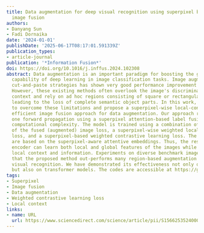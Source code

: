 ```yaml
---
title: Data augmentation for deep visual recognition using superpixel based pairwise
  image fusion
authors:
- Danyang Sun
- Fadi Dornaika
date: '2024-01-01'
publishDate: '2025-06-17T08:17:01.591339Z'
publication_types:
- article-journal
publication: '*Information Fusion*'
doi: https://doi.org/10.1016/j.inffus.2024.102308
abstract: Data augmentation is an important paradigm for boosting the generalization
  capability of deep learning in image classification tasks. Image augmentation using
  cut-and-paste strategies has shown very good performance improvement for deep learning.
  However, these existing methods often overlook the image's discriminative local
  context and rely on ad hoc regions consisting of square or rectangular local regions,
  leading to the loss of complete semantic object parts. In this work, we attempt
  to overcome these limitations and propose a superpixel-wise local-context-aware
  efficient image fusion approach for data augmentation. Our approach requires only
  one forward propagation using a superpixel attention-based label fusion with less
  computational complexity. The model is trained using a combination of a global classification
  of the fused (augmented) image loss, a superpixel-wise weighted local classification
  loss, and a superpixel-based weighted contrastive learning loss. The last two losses
  are based on the superpixel-aware attentive embeddings. Thus, the resulting deep
  encoder can learn both local and global features of the images while capturing object-part
  local context and information. Experiments on diverse benchmark image datasets indicate
  that the proposed method out-performs many region-based augmentation methods for
  visual recognition. We have demonstrated its effectiveness not only on CNN models
  but also on transformer models. The codes are accessible at https://github.com/DanielaPlusPlus/SAFuse.
tags:
- Superpixel
- Image fusion
- Data augmentation
- Weighted contrastive learning loss
- Local context
links:
- name: URL
  url: https://www.sciencedirect.com/science/article/pii/S1566253524000861
---
```

